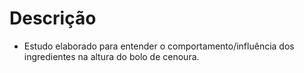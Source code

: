 # Descrição

* Estudo elaborado para entender o comportamento/influência dos ingredientes na altura do bolo de cenoura.
